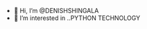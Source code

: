 - 👋 Hi, I’m @DENISHSHINGALA
- 👀 I’m interested in ..PYTHON TECHNOLOGY

<!---
DENISHSHINGALA/DENISHSHINGALA is a ✨ special ✨ repository because its `README.md` (this file) appears on your GitHub profile.
You can click the Preview link to take a look at your changes.
--->
